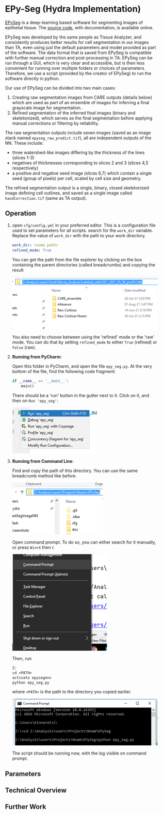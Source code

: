 # EPy-Seg (Hydra Implementation)

[EPySeg](https://doi.org/10.1242/dev.194589) is a deep-learning based software for segmenting images 
of epithelial tissue. The [source code](https://github.com/baigouy/EPySeg), 
with documentation, is available online.

EPySeg was developed by the same people as Tissue Analyzer, 
and consistently produces better results for cell segmentation 
in our images than TA, even using just the default parameters 
and model provided as part of the software. 
The data format that is saved from EPySeg is compatible with further 
manual correction and post-processing in TA. 
EPySeg can be run through a GUI, which is very clear and accessible, 
but is then less convenient for running over multiple 
folders or choices of parameters. 
Therefore, we use a script 
(provided by the creator of EPySeg) to run the software directly in python.

Our use of EPySeg can be divided into two main cases:
1. Creating raw segmentation images from CARE outputs 
   (details below) which are used as part of an ensemble of 
   images for inferring a final grayscale image for segmentation.
2. Refined segmentation of the inferred final images
   (binary and skeletonized), which serves as the final 
   segmentation before applying manual corrections or 
   filtering by reliability.
   
The raw segmentation outputs include seven images 
(saved as an image stack named `epyseg_raw_predict.tif`), 
all are independent outputs of the NN. 
These include:
- three watershed-like images differing by the thickness 
of the lines (slices 1-3)
- negatives of thicknesses corresponding 
to slices 2 and 3 (slices 4,5 respectively)
- a positive and negative seed image (slices 6,7) which 
contain a single seed (group of pixels) per cell, 
scaled by cell size and geometry.

The refined segmentation output is a single, binary, 
closed skeletonized image defining cell outlines, 
and saved as a single image called 
`handCorrection.tif` (same as TA output).

## Operation
1. open `cfg/config.yml` in your preferred editor.
   This is a configuration file used to set parameters
   for all scripts.
   search for the `work_dir` variable. Replace the value of `work_dir`
   with the path to your work directory.
   ```yaml
   work_dir: <some path>
   refined_mode: True
   ```
   You can get the path
   from the file explorer by clicking on the box containing
   the parent directories (called breadcrumbs) and copying the result

   ![Example for Breadcrumbs](doc/breadcrumbs.png)

   You also need to choose between using the 'refined' mode
   or the 'raw' mode. You can do that by setting
   `refined_mode` to either `True` (refined) or `False`
   (raw).

2. **Running from PyCharm**:

   Open this folder in PyCharm, and open the file `epy_seg.py`.
   At the very bottom of the file, find the following code fragment:
   ```python
   if __name__ == '__main__':
       main()
   ```
   There should be a 'run' button in the gutter next to it.
   Click on it, and then on `Run 'epy_seg'`:

   ![Run button](doc/gutter.png)

3. **Running from Command Line**:

   Find and copy the path of this directory. You can use the same breadcrumb method like before.

   ![Breadcrumbs for this directory](doc/breadcrumb_script.png)

   Open command prompt.
   To do so, you can either search for it manually,
   or press `Win+X` then `C`

   ![Win + X](doc/win_x.png)

   Then, run
   ```commandline
   Z:
   cd <PATH>
   activate epysegenv
   python epy_seg.py
   ```
   where `<PATH>` is the path to the directory you copied
   earlier.

   ![Command Prompt](doc/cmd_prompt.png)

   The script should be running now, with the log visible on command prompt.

## Parameters

## Technical Overview

## Further Work